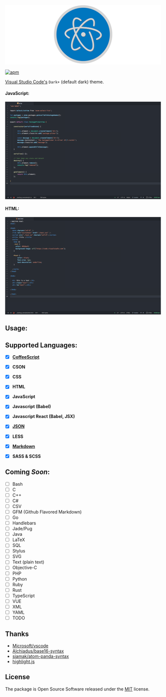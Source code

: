 ![atom-vscode](https://raw.githubusercontent.com/dunstontc/atom-vscode-syntax/refactor/images/atom-vscode-banner.png)
<!-- # dark-plus-syntax -->
[![apm](https://img.shields.io/apm/v/dark-plus-syntax.svg)](https://atom.io/themes/dark-plus-syntax)


[Visual Studio Code's](https://github.com/Microsoft/vscode/) `Dark+` (default dark) theme. <br>


#### JavaScript:
![screenshot](https://raw.githubusercontent.com/dunstontc/atom-vscode-syntax/master/images/js1.png)


#### HTML:
![html](https://raw.githubusercontent.com/dunstontc/atom-vscode-syntax/master/images/html.png)

## Usage:



## Supported Languages:
- [x] [__CoffeeScript__](https://raw.githubusercontent.com/dunstontc/atom-vscode-syntax/master/images/coffee.png)
- [x] __CSON__
- [x] __CSS__
- [x] __HTML__
- [x] __JavaScript__
- [x] __Javascript (Babel)__
- [x] __Javascript React (Babel, JSX)__
- [x] [__JSON__](https://raw.githubusercontent.com/dunstontc/atom-vscode-syntax/master/images/json.png)
- [x] __LESS__
- [x] [__Markdown__](https://raw.githubusercontent.com/dunstontc/atom-vscode-syntax/master/images/markdown.png)
- [x] __SASS & SCSS__


## Coming _Soon_:
- [ ] Bash
- [ ] C
- [ ] C++
- [ ] C#
- [ ] CSV
- [ ] GFM (Github Flavored Markdown)
- [ ] Go
- [ ] Handlebars
- [ ] Jade/Pug
- [ ] Java
- [ ] LaTeX
- [ ] SQL
- [ ] Stylus
- [ ] SVG
- [ ] Text (plain text)
- [ ] Objective-C
- [ ] PHP
- [ ] Python
- [ ] Ruby
- [ ] Rust
- [ ] TypeScript
- [ ] VUE
- [ ] XML
- [ ] YAML
- [ ] TODO

## Thanks
- [Microsoft/vscode](https://github.com/Microsoft/vscode)
- [Alchiadus/base16-syntax](https://github.com/Alchiadus/base16-syntax)
- [siamak/atom-panda-syntax](https://github.com/siamak/atom-panda-syntax)
- [highlight.js](https://highlightjs.org/)


## License
The package is Open Source Software released under the [MIT](https://github.com/dunstontc/atom-vscode-syntax/blob/master/LICENSE.md) license.
